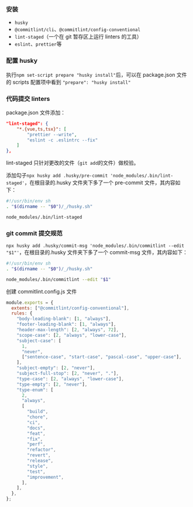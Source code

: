 ### 安装

- `husky`
- `@commitlint/cli`、`@commitlint/config-conventional`
- `lint-staged`（一个在 git 暂存区上运行 linters 的工具）
- `eslint`、`prettier`等

### 配置 husky

执行`npm set-script prepare "husky install"`后，可以在 package.json 文件的 scripts 配置项中看到 `"prepare": "husky install"`

### 代码提交 linters

package.json 文件添加：

```json
"lint-staged": {
    "*.{vue,ts,tsx}": [
        "prettier --write",
        "eslint -c .eslintrc --fix"
    ]
},
```

lint-staged 只针对更改的文件（`git add`的文件）做校验。

添加勾子`npx husky add .husky/pre-commit 'node_modules/.bin/lint-staged'`，在根目录的.husky 文件夹下多了一个 pre-commit 文件，其内容如下：

```bash
#!/usr/bin/env sh
. "$(dirname -- "$0")/_/husky.sh"

node_modules/.bin/lint-staged
```

### git commit 提交规范

`npx husky add .husky/commit-msg 'node_modules/.bin/commitlint --edit "$1"'`，在根目录的.husky 文件夹下多了一个 commit-msg 文件，其内容如下：

```bash
#!/usr/bin/env sh
. "$(dirname -- "$0")/_/husky.sh"

node_modules/.bin/commitlint --edit "$1"
```

创建 commitlint.config.js 文件

```javascript
module.exports = {
  extents: ["@commitlint/config-conventional"],
  rules: {
    "body-leading-blank": [1, "always"],
    "footer-leading-blank": [1, "always"],
    "header-max-length": [2, "always", 72],
    "scope-case": [2, "always", "lower-case"],
    "subject-case": [
      1,
      "never",
      ["sentence-case", "start-case", "pascal-case", "upper-case"],
    ],
    "subject-empty": [2, "never"],
    "subject-full-stop": [2, "never", "."],
    "type-case": [2, "always", "lower-case"],
    "type-empty": [2, "never"],
    "type-enum": [
      2,
      "always",
      [
        "build",
        "chore",
        "ci",
        "docs",
        "feat",
        "fix",
        "perf",
        "refactor",
        "revert",
        "release",
        "style",
        "test",
        "improvement",
      ],
    ],
  },
};
```
